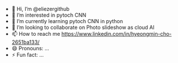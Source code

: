 - 👋 Hi, I’m @eliezergithub
- 👀 I’m interested in pytoch CNN 
- 🌱 I’m currently learning pytoch CNN in python
- 💞️ I’m looking to collaborate on Photo slideshow as cloud AI
- 📫 How to reach me  https://www.linkedin.com/in/hyeongmin-cho-2651ba133/
- 😄 Pronouns: ...
- ⚡ Fun fact: ...

<!---
eliezergithub/eliezergithub is a ✨ special ✨ repository because its `README.md` (this file) appears on your GitHub profile.
You can click the Preview link to take a look at your changes.
--->
